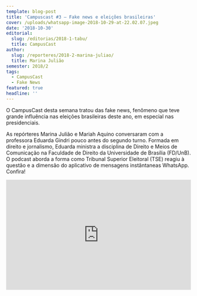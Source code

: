 ```yaml
---
template: blog-post
title: 'Campuscast #3 – Fake news e eleições brasileiras'
cover: /uploads/whatsapp-image-2018-10-29-at-22.02.07.jpeg
date: '2018-10-30'
editorial:
  slug: /editorias/2018-1-tabu/
  title: CampusCast
author:
  slug: /reporteres/2018-2-marina-juliao/
  title: Marina Julião
semester: 2018/2
tags:
  - CampusCast
  - Fake News
featured: true
headline: ''
---
```

O CampusCast desta semana tratou das fake news, fenômeno que teve grande influência nas eleições brasileiras deste ano, em especial nas presidenciais. 

As repórteres Marina Julião e Mariah Aquino conversaram com a professora Eduarda Gindri pouco antes do segundo turno. Formada em direito e jornalismo, Eduarda ministra a disciplina de Direito e Meios de Comunicação na Faculdade de Direito da Universidade de Brasília (FD/UnB). O podcast aborda a forma como Tribunal Superior Eleitoral (TSE) reagiu à questão e a dimensão do aplicativo de mensagens instântaneas WhatsApp.\
Confira!

<iframe width="100%" height="300" scrolling="no" frameborder="no" allow="autoplay" src="https://w.soundcloud.com/player/?url=https%3A//api.soundcloud.com/tracks/520553757&color=%23ff5500&auto_play=false&hide_related=false&show_comments=true&show_user=true&show_reposts=false&show_teaser=true&visual=true"></iframe>
